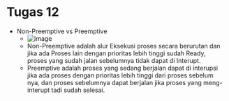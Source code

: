 # Tugas 12
* Non-Preemptive vs Preemptive
  * ![image](https://github.com/DimasIvandaFauzi/SysOP24-3123521022/assets/160553968/0fa82eab-e4e1-427a-9f0e-5702178cd547)
  * Non-Preemptive adalah alur Eksekusi proses secara berurutan dan jika ada Proses lain dengan prioritas lebih tinggi sudah Ready, proses yang sudah jalan sebelumnya tidak dapat di Interupt.
  * Preemptive adalah proses yang sedang berjalan dapat di interupsi jika ada proses dengan prioritas lebih tinggi dari proses sebelum nya, dan proses sebelumnya dapat berjalan jika proses yang meng-interupt tadi sudah selesai.
